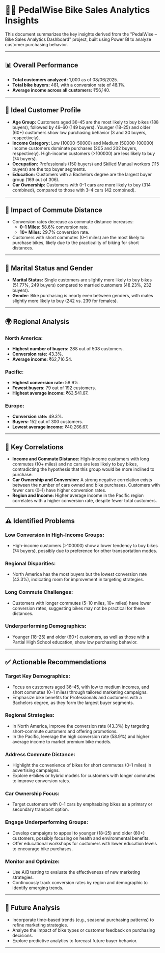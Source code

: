 # 🚴‍♀️ PedalWise Bike Sales Analytics Insights
This document summarizes the key insights derived from the "PedalWise – Bike Sales Analytics Dashboard" project, built using Power BI to analyze customer purchasing behavior.

---

## 📊 Overall Performance

- **Total customers analyzed:** 1,000 as of 08/06/2025.
- **Total bike buyers:** 481, with a conversion rate of 48.1%.
- **Average income across all customers:** ₹56,140.

---

## 👤 Ideal Customer Profile

- **Age Group:** Customers aged 36–45 are the most likely to buy bikes (188 buyers), followed by 46–60 (149 buyers). Younger (18–25) and older (60+) customers show low purchasing behavior (3 and 30 buyers, respectively).
- **Income Category:** Low (10000–50000) and Medium (50000-100000) income customers dominate purchases (205 and 202 buyers, respectively). High-income customers (>100000) are less likely to buy (74 buyers).
- **Occupation:** Professionals (150 buyers) and Skilled Manual workers (115 buyers) are the top buyer segments.
- **Education:** Customers with a Bachelors degree are the largest buyer group (169 out of 306).
- **Car Ownership:** Customers with 0–1 cars are more likely to buy (314 combined), compared to those with 3–4 cars (42 combined).

---

## 🚴 Impact of Commute Distance

- Conversion rates decrease as commute distance increases:
  - **0–1 Miles:** 58.6% conversion rate.
  - **10+ Miles:** 29.7% conversion rate.
- Customers with short commutes (0–1 miles) are the most likely to purchase bikes, likely due to the practicality of biking for short distances.

---

## 💍 Marital Status and Gender

- **Marital Status:** Single customers are slightly more likely to buy bikes (51.77%, 249 buyers) compared to married customers (48.23%, 232 buyers).
- **Gender**: Bike purchasing is nearly even between genders, with males slightly more likely to buy (242 vs. 239 for females).

---

## 🌍 Regional Analysis

### North America:
- **Highest number of buyers:** 288 out of 508 customers.
- **Conversion rate:** 43.3%.
- **Average income:** ₹62,716.54.


### Pacific:
- **Highest conversion rate:** 58.9%.
- **Fewest buyers:** 79 out of 192 customers.
- **Highest average income:** ₹63,541.67.


### Europe:
- **Conversion rate:** 49.3%.
- **Buyers:** 152 out of 300 customers.
- **Lowest average income:** ₹40,266.67.

---

## 🔗 Key Correlations

- **Income and Commute Distance:** High-income customers with long commutes (10+ miles) and no cars are less likely to buy bikes, contradicting the hypothesis that this group would be more inclined to purchase.
- **Car Ownership and Conversion:** A strong negative correlation exists between the number of cars owned and bike purchases. Customers with fewer cars (0–1) have higher conversion rates.
- **Region and Income:** Higher average income in the Pacific region correlates with a higher conversion rate, despite fewer total customers.

---

## ⚠️ Identified Problems

### Low Conversion in High-Income Groups:
- High-income customers (>100000) show a lower tendency to buy bikes (74 buyers), possibly due to preference for other transportation modes.


### Regional Disparities:
- North America has the most buyers but the lowest conversion rate (43.3%), indicating room for improvement in targeting strategies.


### Long Commute Challenges:
- Customers with longer commutes (5–10 miles, 10+ miles) have lower conversion rates, suggesting bikes may not be practical for these distances.


### Underperforming Demographics:
- Younger (18–25) and older (60+) customers, as well as those with a Partial High School education, show low purchasing behavior.

---

## ✅ Actionable Recommendations

### Target Key Demographics:
- Focus on customers aged 36–45, with low to medium incomes, and short commutes (0–1 miles) through tailored marketing campaigns.
- Emphasize bike benefits for Professionals and customers with a Bachelors degree, as they form the largest buyer segments.


### Regional Strategies:
- In North America, improve the conversion rate (43.3%) by targeting short-commute customers and offering promotions.
- In the Pacific, leverage the high conversion rate (58.9%) and higher average income to market premium bike models.


### Address Commute Distance:
- Highlight the convenience of bikes for short commutes (0–1 miles) in advertising campaigns.
- Explore e-bikes or hybrid models for customers with longer commutes to improve conversion rates.


### Car Ownership Focus:
- Target customers with 0–1 cars by emphasizing bikes as a primary or secondary transport option.


### Engage Underperforming Groups:
- Develop campaigns to appeal to younger (18–25) and older (60+) customers, possibly focusing on health and environmental benefits.
- Offer educational workshops for customers with lower education levels to encourage bike purchases.


### Monitor and Optimize:
- Use A/B testing to evaluate the effectiveness of new marketing strategies.
- Continuously track conversion rates by region and demographic to identify emerging trends.

---

## 📅 Future Analysis

- Incorporate time-based trends (e.g., seasonal purchasing patterns) to refine marketing strategies.
- Analyze the impact of bike types or customer feedback on purchasing decisions.
- Explore predictive analytics to forecast future buyer behavior.

---
